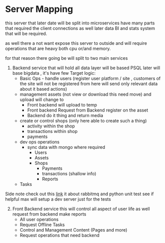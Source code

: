 # Server Mapping
this server that later date will be split into microservices have many parts that required the client connections  as well later data BI and stats system that
will be required.

as well there a not want expose this server to outside and will require operations that are heavy both cpu or/and memory.

for that reason there going be will split to two main services

1. Backend service that will hold all data layer will be based PSQL later will base bigdata , it's have few Target logic:
   - Basic Ops - handle users (register user platform / site , customers of the site will not be registered from here will send only relevant data about it  based actions)
   - management assets (not view or download this need move) and upload will change to
     - Front backend will upload to temp
     - Front backend Request from Backend register on the asset
     - Backend do it thing and return media
   - create or control shops (only here able to create such a thing)
     - activity within the shop
     - transactions within shop
     - payments
   - dev ops operations
     - sync data with mongo where required
       - Users
       - Assets
       - Shops
         - Payments
         - transactions (shallow info)
         - Reports
   - Tasks

Side note check out this [link](https://www.frederikbanke.com/integration-testing-in-python-rabbitmq/) it about rabbitmq and python unit test see if helpful
max will setup a dev server just for the tests

2. Front Backend service this will control all aspect of user life as well request from backend make reports
   - All user operations
   - Request Offline Tasks
   - Control and Management Content (Pages and more)
   - Request operations that need backend
